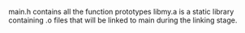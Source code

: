 main.h contains all the function prototypes
libmy.a is a static library containing .o files that will be linked to main during the linking stage.
